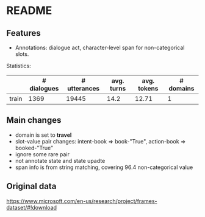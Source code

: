 # README

## Features

- Annotations: dialogue act, character-level span for non-categorical slots.

Statistics: 

|       | \# dialogues | \# utterances | avg. turns | avg. tokens | \# domains |
| ----- | ------------ | ------------- | ---------- | ----------- | ---------- |
| train | 1369         | 19445         | 14.2       | 12.71       | 1          |

## Main changes

- domain is set to **travel**
- slot-value pair changes: intent-book => book-"True", action-book => booked-"True"
- ignore some rare pair
- not annotate state and state upadte
- span info is from string matching, covering 96.4 non-categorical value

## Original data

https://www.microsoft.com/en-us/research/project/frames-dataset/#!download